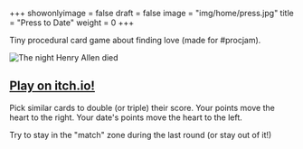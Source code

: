 +++
showonlyimage = false
draft = false
image = "img/home/press.jpg"
title = "Press to Date"
weight = 0
+++

Tiny procedural card game about finding love (made for #procjam).
<!--more-->

![The night Henry Allen died](/img/home/60764-ll-scsq6dwg-v4.webp)

## [Play on itch.io!](https://ludipe.itch.io/press-to-date)

Pick similar cards to double (or triple) their score. Your points move the heart to the right. Your date's points move the heart to the left.

Try to stay in the "match" zone during the last round (or stay out of it!)